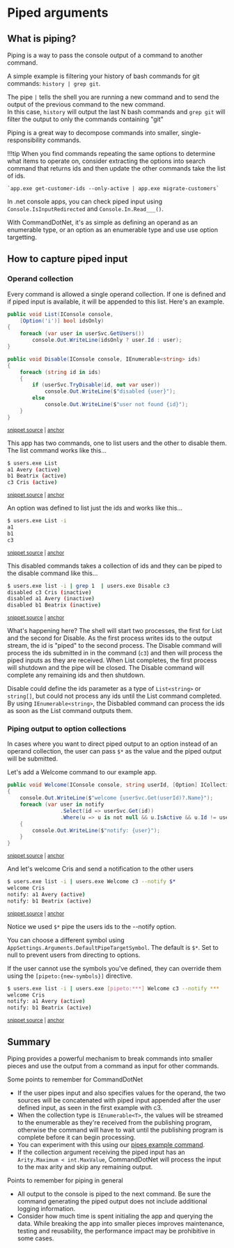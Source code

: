 # Piped arguments

## What is piping?
Piping is a way to pass the console output of a command to another command.

A simple example is filtering your history of bash commands for git commands: `history | grep git`.

The pipe `|` tells the shell you are running a new command and to send the output of the previous command to the new command.  
In this case, `history` will output the last N bash commands and `grep git` will filter the output to only the commands containing "git"

Piping is a great way to decompose commands into smaller, single-responsibility commands.

!!!tip
    When you find commands repeating the same options to determine what items to operate on, consider extracting the options into search command that returns ids and then update the other commands take the list of ids. 

    `app.exe get-customer-ids --only-active | app.exe migrate-customers`

In .net console apps, you can check piped input using `Console.IsInputRedirected` and `Console.In.Read___()`. 

With CommandDotNet, it's as simple as defining an operand as an enumerable type, or an option as an enumerable type and use use option targetting.

## How to capture piped input

### Operand collection

Every command is allowed a single operand collection. If one is defined and if piped input is available, it will be appended to this list. Here's an example.

<!-- snippet: piped_arguments -->
<a id='snippet-piped_arguments'></a>
```c#
public void List(IConsole console,
    [Option('i')] bool idsOnly)
{
    foreach (var user in userSvc.GetUsers())
        console.Out.WriteLine(idsOnly ? user.Id : user);
}

public void Disable(IConsole console, IEnumerable<string> ids)
{
    foreach (string id in ids)
    {
        if (userSvc.TryDisable(id, out var user))
            console.Out.WriteLine($"disabled {user}");
        else
            console.Out.WriteLine($"user not found {id}");
    }
}
```
<sup><a href='https://github.com/bilal-fazlani/commanddotnet/blob/master/CommandDotNet.DocExamples/Arguments/Values/Piped_Arguments.cs#L14-L32' title='Snippet source file'>snippet source</a> | <a href='#snippet-piped_arguments' title='Start of snippet'>anchor</a></sup>
<!-- endSnippet -->

This app has two commands, one to list users and the other to disable them. The list command works like this...

<!-- snippet: piped_arguments_list -->
<a id='snippet-piped_arguments_list'></a>
```bash
$ users.exe List
a1 Avery (active)
b1 Beatrix (active)
c3 Cris (active)
```
<sup><a href='https://github.com/bilal-fazlani/commanddotnet/blob/master/CommandDotNet.DocExamples/BashSnippets/piped_arguments_list.bash#L1-L6' title='Snippet source file'>snippet source</a> | <a href='#snippet-piped_arguments_list' title='Start of snippet'>anchor</a></sup>
<!-- endSnippet -->

An option was defined to list just the ids and works like this...

<!-- snippet: piped_arguments_list_ids_only -->
<a id='snippet-piped_arguments_list_ids_only'></a>
```bash
$ users.exe List -i
a1
b1
c3
```
<sup><a href='https://github.com/bilal-fazlani/commanddotnet/blob/master/CommandDotNet.DocExamples/BashSnippets/piped_arguments_list_ids_only.bash#L1-L6' title='Snippet source file'>snippet source</a> | <a href='#snippet-piped_arguments_list_ids_only' title='Start of snippet'>anchor</a></sup>
<!-- endSnippet -->

This disabled commands takes a collection of ids and they can be piped to the disable command like this...

<!-- snippet: piped_arguments_disable -->
<a id='snippet-piped_arguments_disable'></a>
```bash
$ users.exe list -i | grep 1  | users.exe Disable c3
disabled c3 Cris (inactive)
disabled a1 Avery (inactive)
disabled b1 Beatrix (inactive)
```
<sup><a href='https://github.com/bilal-fazlani/commanddotnet/blob/master/CommandDotNet.DocExamples/BashSnippets/piped_arguments_disable.bash#L1-L6' title='Snippet source file'>snippet source</a> | <a href='#snippet-piped_arguments_disable' title='Start of snippet'>anchor</a></sup>
<!-- endSnippet -->

What's happening here? The shell will start two processes, the first for List and the second for Disable. As the first process writes ids to the output stream, the id is "piped" to the second process. The Disable command will process the ids submitted in in the command (`c3`) and then will process the piped inputs as they are received. When List completes, the first process will shutdown and the pipe will be closed. The Disable command will complete any remaining ids and then shutdown.

Disable could define the ids parameter as a type of `List<string>` or `string[]`, but could not process any ids until the List command completed. By using `IEnumerable<string>`, the Disbabled command can process the ids as soon as the List command outputs them.

### Piping output to option collections

In cases where you want to direct piped output to an option instead of an operand collection, the user can pass `$*` as the value and the piped output will be submitted.

Let's add a Welcome command to our example app.

<!-- snippet: piped_arguments_options -->
<a id='snippet-piped_arguments_options'></a>
```c#
public void Welcome(IConsole console, string userId, [Option] ICollection<string> notify)
{
    console.Out.WriteLine($"welcome {userSvc.Get(userId)?.Name}");
    foreach (var user in notify
                 .Select(id => userSvc.Get(id))
                 .Where(u => u is not null && u.IsActive && u.Id != userId))
    {
        console.Out.WriteLine($"notify: {user}");
    }
}
```
<sup><a href='https://github.com/bilal-fazlani/commanddotnet/blob/master/CommandDotNet.DocExamples/Arguments/Values/Piped_Arguments.cs#L45-L56' title='Snippet source file'>snippet source</a> | <a href='#snippet-piped_arguments_options' title='Start of snippet'>anchor</a></sup>
<!-- endSnippet -->

And let's welcome Cris and send a notification to the other users

<!-- snippet: piped_arguments_options_notify -->
<a id='snippet-piped_arguments_options_notify'></a>
```bash
$ users.exe list -i | users.exe Welcome c3 --notify $*
welcome Cris
notify: a1 Avery (active)
notify: b1 Beatrix (active)
```
<sup><a href='https://github.com/bilal-fazlani/commanddotnet/blob/master/CommandDotNet.DocExamples/BashSnippets/piped_arguments_options_notify.bash#L1-L6' title='Snippet source file'>snippet source</a> | <a href='#snippet-piped_arguments_options_notify' title='Start of snippet'>anchor</a></sup>
<!-- endSnippet -->

Notice we used `$*` pipe the users ids to the --notify option.

You can choose a different symbol using `AppSettings.Arguments.DefaultPipeTargetSymbol`. The default is `$*`. Set to null to prevent users from directing to options.

If the user cannot use the symbols you've defined, they can override them using the `[pipeto:{new-symbols}]` directive.

<!-- snippet: piped_arguments_options_notify_pipeto_directive -->
<a id='snippet-piped_arguments_options_notify_pipeto_directive'></a>
```bash
$ users.exe list -i | users.exe [pipeto:***] Welcome c3 --notify ***
welcome Cris
notify: a1 Avery (active)
notify: b1 Beatrix (active)
```
<sup><a href='https://github.com/bilal-fazlani/commanddotnet/blob/master/CommandDotNet.DocExamples/BashSnippets/piped_arguments_options_notify_pipeto_directive.bash#L1-L6' title='Snippet source file'>snippet source</a> | <a href='#snippet-piped_arguments_options_notify_pipeto_directive' title='Start of snippet'>anchor</a></sup>
<!-- endSnippet -->

## Summary

Piping provides a powerful mechanism to break commands into smaller pieces and use the output from a command as input for other commands.

Some points to remember for CommandDotNet

* If the user pipes input and also specifies values for the operand, the two sources will be concatenated with piped input appended after the user defined input, as seen in the first example with c3.
* When the collection type is `IEnumerable<T>`, the values will be streamed to the enumerable as they're received from the publishing program, otherwise the command will have to wait until the publishing program is complete before it can begin processing.
* You can experiment with this using our [pipes example command](https://github.com/bilal-fazlani/commanddotnet/blob/master/CommandDotNet.Example/Commands/Pipes.cs).
* If the collection argument receiving the piped input has an `Arity.Maximum < int.MaxValue`, CommandDotNet will process the input to the max arity and skip any remaining output.

Points to remember for piping in general

* All output to the console is piped to the next command. Be sure the command generating the piped output does not include additional logging information.
* Consider how much time is spent initialing the app and querying the data. While breaking the app into smaller pieces improves maintenance, testing and reusability, the performance impact may be prohibitive in some cases.
